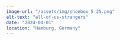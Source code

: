 ```yaml
---
image-url: "/assets/img/shoebox 5 25.png"
alt-text: "all-of-us-strangers"
date: "2024-04-01"
location: "Hamburg, Germany" 
---
```


